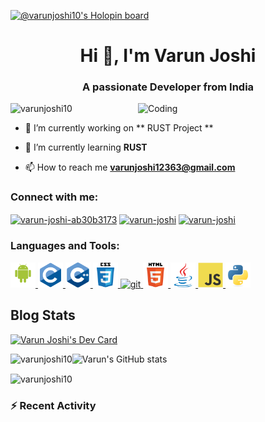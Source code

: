 [![@varunjoshi10's Holopin board](https://holopin.me/varunjoshi10)](https://holopin.io/@varunjoshi10)
<h1 align="center">Hi 👋, I'm Varun Joshi</h1>
<h3 align="center">A passionate Developer from India</h3>
<img align="right" alt="Coding" width="300" src="https://camo.githubusercontent.com/c1dcb74cc1c1835b1d716f5051499a2814c683c806b15f04b0eba492863703e9/68747470733a2f2f63646e2e6472696262626c652e636f6d2f75736572732f3733303730332f73637265656e73686f74732f363538313234332f6176656e746f2e676966">

<p align="left"> <img src="https://komarev.com/ghpvc/?username=varunjoshi10&label=Profile%20views&color=0e75b6&style=flat" alt="varunjoshi10" /> </p>


- 🔭 I’m currently working on ** RUST Project **

- 🌱 I’m currently learning **RUST**

- 📫 How to reach me **varunjoshi12363@gmail.com**

<h3 align="left">Connect with me:</h3>
<p align="left">
<a href="https://linkedin.com/in/varun-joshi-ab30b3173" target="blank"><img align="center" src="https://raw.githubusercontent.com/rahuldkjain/github-profile-readme-generator/master/src/images/icons/Social/linked-in-alt.svg" alt="varun-joshi-ab30b3173" height="30" width="40" /></a>
<a href="https://twitter.com/_Varun_08" target="blank"><img align="center" src="https://cdn-icons-png.flaticon.com/512/124/124021.png" alt="varun-joshi" height="50" width="50" /></a>
  <a href="https://www.showwcase.com/varunjoshi" target="blank"><img align="center" src="https://avatars.githubusercontent.com/u/65175430?s=200&v=4" alt="varun-joshi" height="50" width="50" /></a>
</p>

<h3 align="left">Languages and Tools:</h3>
<p align="left"> <a href="https://developer.android.com" target="_blank" rel="noreferrer"> <img src="https://raw.githubusercontent.com/devicons/devicon/master/icons/android/android-original-wordmark.svg" alt="android" width="40" height="40"/> </a> <a href="https://www.cprogramming.com/" target="_blank" rel="noreferrer"> <img src="https://raw.githubusercontent.com/devicons/devicon/master/icons/c/c-original.svg" alt="c" width="40" height="40"/> </a> <a href="https://www.w3schools.com/cpp/" target="_blank" rel="noreferrer"> <img src="https://raw.githubusercontent.com/devicons/devicon/master/icons/cplusplus/cplusplus-original.svg" alt="cplusplus" width="40" height="40"/> </a> <a href="https://www.w3schools.com/css/" target="_blank" rel="noreferrer"> <img src="https://raw.githubusercontent.com/devicons/devicon/master/icons/css3/css3-original-wordmark.svg" alt="css3" width="40" height="40"/> </a> <a href="https://git-scm.com/" target="_blank" rel="noreferrer"> <img src="https://www.vectorlogo.zone/logos/git-scm/git-scm-icon.svg" alt="git" width="40" height="40"/> </a> <a href="https://www.w3.org/html/" target="_blank" rel="noreferrer"> <img src="https://raw.githubusercontent.com/devicons/devicon/master/icons/html5/html5-original-wordmark.svg" alt="html5" width="40" height="40"/> </a> <a href="https://www.java.com" target="_blank" rel="noreferrer"> <img src="https://raw.githubusercontent.com/devicons/devicon/master/icons/java/java-original.svg" alt="java" width="40" height="40"/> </a> <a href="https://developer.mozilla.org/en-US/docs/Web/JavaScript" target="_blank" rel="noreferrer"> <img src="https://raw.githubusercontent.com/devicons/devicon/master/icons/javascript/javascript-original.svg" alt="javascript" width="40" height="40"/> </a> <a href="https://www.python.org" target="_blank" rel="noreferrer"> <img src="https://raw.githubusercontent.com/devicons/devicon/master/icons/python/python-original.svg" alt="python" width="40" height="40"/> </a></p>


## Blog Stats
<a href="https://app.daily.dev/varunjoshi10"><img src="https://api.daily.dev/devcards/810a7f7483834c2f874440ef8b930f72.png?r=vwk" width="400" alt="Varun Joshi's Dev Card"/></a>

<p><img align="left" src="https://github-readme-stats.vercel.app/api/top-langs?username=varunjoshi10&show_icons=true&locale=en&layout=compact&theme=radical" alt="varunjoshi10" /></p>

![Varun's GitHub stats](https://github-readme-stats.vercel.app/api?username=varunjoshi10&show_icons=true&theme=radical)

<p><img align="center" src="https://github-readme-streak-stats.herokuapp.com/?user=varunjoshi10&theme=radical" alt="varunjoshi10" /></p>

### :zap: Recent Activity
<!--START_SECTION:activity-->

<!--END_SECTION:activity-->
